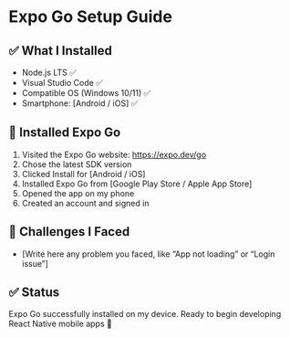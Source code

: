 # Expo Go Setup Guide

## ✅ What I Installed
- Node.js LTS ✅
- Visual Studio Code ✅
- Compatible OS (Windows 10/11) ✅
- Smartphone: [Android / iOS] ✅

## 📱 Installed Expo Go
1. Visited the Expo Go website: https://expo.dev/go
2. Chose the latest SDK version
3. Clicked Install for [Android / iOS]
4. Installed Expo Go from [Google Play Store / Apple App Store]
5. Opened the app on my phone
6. Created an account and signed in

## 📓 Challenges I Faced
- [Write here any problem you faced, like “App not loading” or “Login issue”]

## ✅ Status
Expo Go successfully installed on my device.
Ready to begin developing React Native mobile apps 🎉
